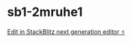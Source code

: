 # sb1-2mruhe1

[Edit in StackBlitz next generation editor ⚡️](https://stackblitz.com/~/github.com/Zanbraha1/sb1-2mruhe1)